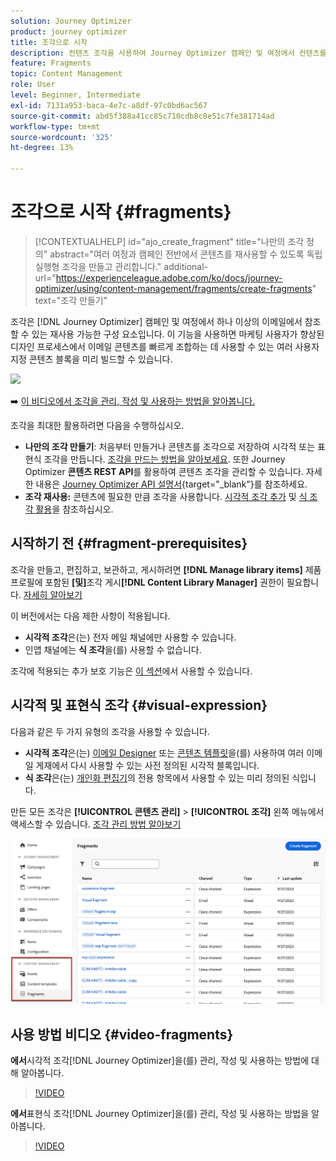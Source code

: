 ```yaml
---
solution: Journey Optimizer
product: journey optimizer
title: 조각으로 시작
description: 컨텐츠 조각을 사용하여 Journey Optimizer 캠페인 및 여정에서 컨텐츠를 재사용하는 방법에 대해 알아봅니다
feature: Fragments
topic: Content Management
role: User
level: Beginner, Intermediate
exl-id: 7131a953-baca-4e7c-a8df-97c0bd6ac567
source-git-commit: abd5f388a41cc85c710cdb8c8e51c7fe381714ad
workflow-type: tm+mt
source-wordcount: '325'
ht-degree: 13%

---
```


# 조각으로 시작 {#fragments}

>[!CONTEXTUALHELP]
>id="ajo_create_fragment"
>title="나만의 조각 정의"
>abstract="여러 여정과 캠페인 전반에서 콘텐츠를 재사용할 수 있도록 독립 실행형 조각을 만들고 관리합니다."
>additional-url="https://experienceleague.adobe.com/ko/docs/journey-optimizer/using/content-management/fragments/create-fragments" text="조각 만들기"

조각은 [!DNL Journey Optimizer] 캠페인 및 여정에서 하나 이상의 이메일에서 참조할 수 있는 재사용 가능한 구성 요소입니다. 이 기능을 사용하면 마케팅 사용자가 향상된 디자인 프로세스에서 이메일 콘텐츠를 빠르게 조합하는 데 사용할 수 있는 여러 사용자 지정 콘텐츠 블록을 미리 빌드할 수 있습니다.

![](../rn/assets/do-not-localize/fragments.gif)

➡️ [이 비디오에서 조각을 관리, 작성 및 사용하는 방법을 알아봅니다.](#video-fragments)

조각을 최대한 활용하려면 다음을 수행하십시오.

* **나만의 조각 만들기**: 처음부터 만들거나 콘텐츠를 조각으로 저장하여 시각적 또는 표현식 조각을 만듭니다. [조각을 만드는 방법을 알아보세요](create-fragments.md). 또한 Journey Optimizer **콘텐츠 REST API**&#x200B;를 활용하여 콘텐츠 조각을 관리할 수 있습니다. 자세한 내용은 [Journey Optimizer API 설명서](https://developer.adobe.com/journey-optimizer-apis/references/content/){target="_blank"}를 참조하세요.
* **조각 재사용:** 콘텐츠에 필요한 만큼 조각을 사용합니다. [시각적 조각 추가](../email/use-visual-fragments.md) 및 [식 조각 활용](../personalization/use-expression-fragments.md)을 참조하십시오.

## 시작하기 전 {#fragment-prerequisites}

조각을 만들고, 편집하고, 보관하고, 게시하려면 **[!DNL Manage library items]** 제품 프로필에 포함된 **[및]**&#x200B;조각 게시&#x200B;**[!DNL Content Library Manager]** 권한이 필요합니다. [자세히 알아보기](../administration/ootb-product-profiles.md#content-library-manager)

이 버전에서는 다음 제한 사항이 적용됩니다.

* **시각적 조각**&#x200B;은(는) 전자 메일 채널에만 사용할 수 있습니다.
* 인앱 채널에는 **식 조각**&#x200B;을(를) 사용할 수 없습니다.

조각에 적용되는 추가 보호 기능은 [이 섹션](../start/guardrails.md#fragments-guardrails)에서 사용할 수 있습니다.

## 시각적 및 표현식 조각 {#visual-expression}

다음과 같은 두 가지 유형의 조각을 사용할 수 있습니다.

* **시각적 조각**&#x200B;은(는) [이메일 Designer](../email/get-started-email-design.md) 또는 [콘텐츠 템플릿](../email/use-email-templates.md)을(를) 사용하여 여러 이메일 게재에서 다시 사용할 수 있는 사전 정의된 시각적 블록입니다.
* **식 조각**&#x200B;은(는) [개인화 편집기](../personalization/personalization-build-expressions.md)의 전용 항목에서 사용할 수 있는 미리 정의된 식입니다.

만든 모든 조각은 **[!UICONTROL 콘텐츠 관리]** > **[!UICONTROL 조각]** 왼쪽 메뉴에서 액세스할 수 있습니다. [조각 관리 방법 알아보기](../content-management/manage-fragments.md)

![](assets/fragment-list.png)

## 사용 방법 비디오 {#video-fragments}

**에서**&#x200B;시각적 조각[!DNL Journey Optimizer]을(를) 관리, 작성 및 사용하는 방법에 대해 알아봅니다.

>[!VIDEO](https://video.tv.adobe.com/v/3419932/?quality=12)

**에서**&#x200B;표현식 조각[!DNL Journey Optimizer]을(를) 관리, 작성 및 사용하는 방법을 알아봅니다.

>[!VIDEO](https://video.tv.adobe.com/v/3424587/?quality=12)
